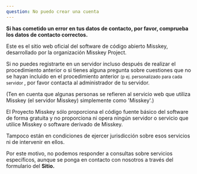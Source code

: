 ```yaml
---
question: No puedo crear una cuenta
---
```


**Si has cometido un error en tus datos de contacto, por favor, comprueba los datos de contacto correctos.**

Este es el sitio web oficial del software de código abierto Misskey, desarrollado por la organización Misskey Project.

Si no puedes registrarte en un servidor incluso después de realizar el procedimiento anterior o si tienes alguna pregunta sobre cuestiones que no se hayan incluido en el procedimiento anterior <small> (p ej. personalizado para cada servidor </small>, por favor contacta al administrador de tu servidor.

(Ten en cuenta que algunas personas se refieren al servicio web que utiliza Misskey (el servidor Misskey) simplemente como 'Misskey'.)

El Proyecto Misskey sólo proporciona el código fuente básico del software de forma gratuita y no proporciona ni opera ningún servidor o servicio que utilice Misskey o software derivado de Misskey.

Tampoco están en condiciones de ejercer jurisdicción sobre esos servicios ni de intervenir en ellos.

Por este motivo, no podemos responder a consultas sobre servicios específicos, aunque se ponga en contacto con nosotros a través del formulario del **Sitio.**
